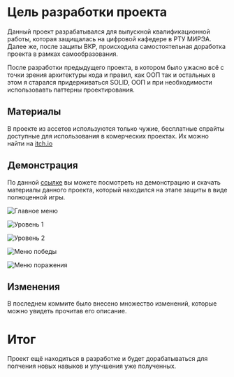 # Цель разработки проекта

Данный проект разрабатывался для выпускной квалификационной работы, которая защищалась на цифровой кафедере в РТУ МИРЭА.
Далее же, после защиты ВКР, происходила самостоятельная доработка проекта в рамках самообразования. 

После разработки предыдущего проекта, в котором было ужасно всё с точки зрения архитектуры кода и правил, как ООП так и остальных в этом я старался придерживаться SOLID, ООП и при необходимости использовавть паттерны проектирования.

## Материалы

В проекте из ассетов используются только чужие, бесплатные спрайты доступные для использования в комерческих проектах. Их можно найти на [itch.io](https://hugues-laborde.itch.io/pixelartpacksidescroller)

## Демонстрация

По данной [ссылке](https://drive.google.com/drive/folders/1ONlADjD615ojXGF0VSIP2WKMvpKpMug5?usp=sharing) вы можете посмотреть на демонстрацию и скачать  материалы данного проекта, который находился на этапе защиты в виде полноценной игры. 

![Главное меню](https://github.com/user-attachments/assets/e2218bc7-ccf5-49bf-b5f1-f61fb47393f3)

![Уровень 1](https://github.com/user-attachments/assets/502eb363-7b44-42f3-bee3-8fabd55fee4b)

![Уровень 2](https://github.com/user-attachments/assets/0212788d-bf5f-4385-a383-3ae6a1d3801c)

![Меню победы](https://github.com/user-attachments/assets/af582a25-cb4c-4e28-ac48-e42daffadcdb)

![Меню поражения](https://github.com/user-attachments/assets/3e82d957-7cd1-4a6c-9ccc-d03a83086024)


## Изменения

В последнем коммите было внесено множество изменений, которые можно увидеть прочитав его описание. 

# Итог

Проект ещё находиться в разработке и будет дорабатываться для полчения новых навыков и улучшения уже полученных.

